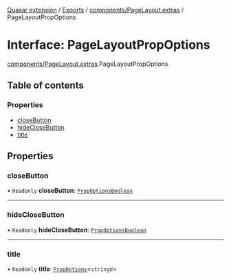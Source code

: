[Quasar extension](../index.md) / [Exports](../modules.md) / [components/PageLayout.extras](../modules/components_PageLayout_extras.md) / PageLayoutPropOptions

# Interface: PageLayoutPropOptions

[components/PageLayout.extras](../modules/components_PageLayout_extras.md).PageLayoutPropOptions

## Table of contents

### Properties

- [closeButton](components_PageLayout_extras.PageLayoutPropOptions.md#closebutton)
- [hideCloseButton](components_PageLayout_extras.PageLayoutPropOptions.md#hideclosebutton)
- [title](components_PageLayout_extras.PageLayoutPropOptions.md#title)

## Properties

### closeButton

• `Readonly` **closeButton**: [`PropOptionsBoolean`](../modules/components_api.md#propoptionsboolean)

___

### hideCloseButton

• `Readonly` **hideCloseButton**: [`PropOptionsBoolean`](../modules/components_api.md#propoptionsboolean)

___

### title

• `Readonly` **title**: [`PropOptions`](components_api.PropOptions.md)<`stringU`\>
